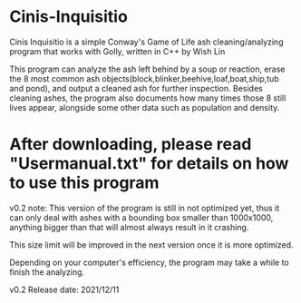 # Cinis-Inquisitio

Cinis Inquisitio is a simple Conway's Game of Life ash cleaning/analyzing program that works with Golly, written in C++ by Wish Lin

This program can analyze the ash left behind by a soup or reaction, erase the 8 most common ash objects(block,blinker,beehive,loaf,boat,ship,tub and pond), and output a cleaned ash for further inspection.
Besides cleaning ashes, the program also documents how many times those 8 still lives appear, alongside some other data such as population and density.

# After downloading, please read "Usermanual.txt" for details on how to use this program


v0.2 note: This version of the program is still in not optimized yet, thus it can only deal with ashes with a bounding box smaller than 1000x1000, anything bigger than that will almost always result in it crashing.

This size limit will be improved in the next version once it is more optimized.

Depending on your computer's efficiency, the program may take a while to finish the analyzing.

v0.2 Release date: 2021/12/11
